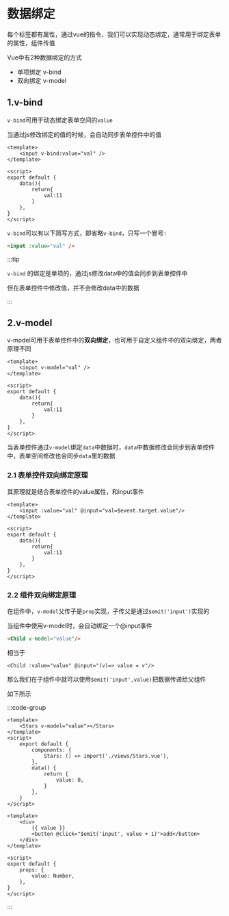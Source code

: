 # 数据绑定

每个标签都有属性，通过vue的指令，我们可以实现动态绑定，通常用于绑定表单的属性，组件传值

Vue中有2种数据绑定的方式

- 单项绑定 v-bind
- 双向绑定 v-model



## 1.v-bind

`v-bind`可用于动态绑定表单空间的`value`

当通过js修改绑定的值的时候，会自动同步表单控件中的值

```vue {2,9}
<template>
	<input v-bind:value="val" />
</template>

<script>
export default {
    data(){
		return{
            val:11
        }
    },
}
</script>
```

`v-bind`可以有以下简写方式，即省略`v-bind`，只写一个冒号`:`

```html
<input :value="val" />
```

:::tip

`v-bind` 的绑定是单项的，通过js修改data中的值会同步到表单控件中

但在表单控件中修改值，并不会修改data中的数据

:::



## 2.v-model

v-model可用于表单控件中的**双向绑定**，也可用于自定义组件中的双向绑定，两者原理不同

```vue
<template>
	<input v-model="val" />
</template>

<script>
export default {
    data(){
		return{
            val:11
        }
    },
}
</script>
```

当表单控件通过`v-model`绑定`data`中数据时，`data`中数据修改会同步到表单控件中，表单空间修改也会同步`data`里的数据



### 2.1 表单控件双向绑定原理

其原理就是结合表单控件的value属性，和input事件

```vue
<template>
	<input :value="val" @input="val=$event.target.value"/>
</template>

<script>
export default {
    data(){
		return{
            val:11
        }
    },
}
</script>
```





### 2.2 组件双向绑定原理

在组件中，`v-model`父传子是`prop`实现，子传父是通过`$emit('input')`实现的

当组件中使用v-model时，会自动绑定一个@input事件

```html
<Child v-model="value"/>
```

相当于

```vue
<Child :value="value" @input="(v)=> value = v"/>
```

那么我们在子组件中就可以使用`$emit('input',value)`把数据传递给父组件

如下所示

:::code-group

```vue [Father.vue] {2,11}
<template>
	<Stars v-model="value"></Stars>
</template>
<script>
    export default {
        components: {
            Stars: () => import('./views/Stars.vue'),
        },
        data() {
            return {
                value: 0,
            }
        },
    }
</script>
```

```vue [Child.vue] {4,10-12}
<template>
	<div>
		{{ value }}
		<button @click="$emit('input', value + 1)">add</button>
	</div>
</template>

<script>
export default {
	props: {
		value: Number,
	},
}
</script>
```

:::

